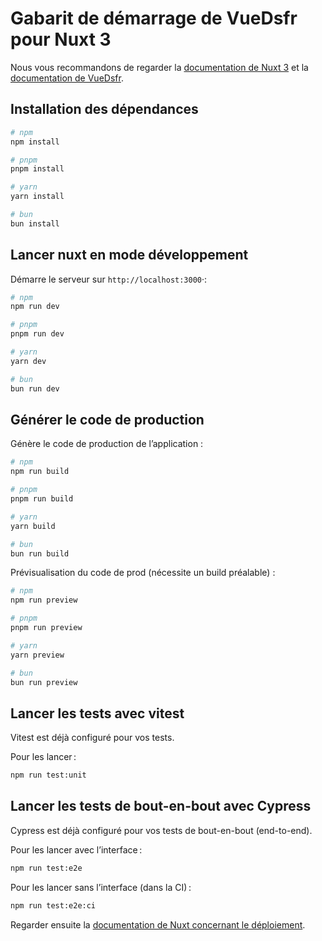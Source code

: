 # Gabarit de démarrage de VueDsfr pour Nuxt 3

Nous vous recommandons de regarder la [documentation de Nuxt 3](https://nuxt.com/docs/getting-started/introduction)
et la [documentation de VueDsfr](https://vue-dsfr.netlify.app).

## Installation des dépendances

```bash
# npm
npm install

# pnpm
pnpm install

# yarn
yarn install

# bun
bun install
```

## Lancer nuxt en mode développement

Démarre le serveur sur `http://localhost:3000`·:

```bash
# npm
npm run dev

# pnpm
pnpm run dev

# yarn
yarn dev

# bun
bun run dev
```

## Générer le code de production

Génère le code de production de l’application :

```bash
# npm
npm run build

# pnpm
pnpm run build

# yarn
yarn build

# bun
bun run build
```

Prévisualisation du code de prod (nécessite un build préalable) :

```bash
# npm
npm run preview

# pnpm
pnpm run preview

# yarn
yarn preview

# bun
bun run preview
```

## Lancer les tests avec vitest

Vitest est déjà configuré pour vos tests.

Pour les lancer :

```bash
npm run test:unit
```

## Lancer les tests de bout-en-bout avec Cypress

Cypress est déjà configuré pour vos tests de bout-en-bout (end-to-end).

Pour les lancer avec l’interface :

```bash
npm run test:e2e
```

Pour les lancer sans l’interface (dans la CI) :

```bash
npm run test:e2e:ci
```

Regarder ensuite la [documentation de Nuxt concernant le déploiement](https://nuxt.com/docs/getting-started/deployment).
